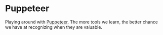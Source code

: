# Puppeteer

Playing around with [Puppeteer](https://pptr.dev/). The more tools we learn, the better chance we have at recognizing when they are valuable.  
